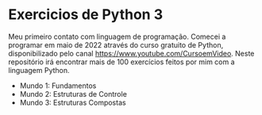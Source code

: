 # Exercicios de Python 3
 Meu primeiro contato com linguagem de programação. Comecei a programar em maio de 2022 através do curso gratuito de Python, disponibilizado pelo canal https://www.youtube.com/CursoemVideo. Neste repositório irá encontrar mais de 100 exercícios feitos por mim com a linguagem Python. 
* Mundo 1: Fundamentos
* Mundo 2: Estruturas de Controle
* Mundo 3: Estruturas Compostas
